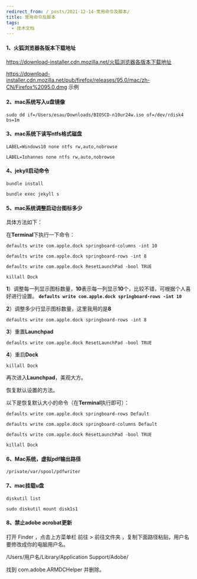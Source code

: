 ```yaml
---
redirect_from: /_posts/2021-12-14-常用命令及脚本/
title: 常用命令及脚本
tags:
  - 技术文档
---
```


#### 1、火狐浏览器各版本下载地址

https://download-installer.cdn.mozilla.net/火狐浏览器各版本下载地址

https://download-installer.cdn.mozilla.net/pub/firefox/releases/95.0/mac/zh-CN/Firefox%2095.0.dmg 示例

#### 2、mac系统写入u盘镜像

`sudo dd if=/Users/esau/Downloads/BIOSCD-n10ur24w.iso of=/dev/rdisk4 bs=1m`

#### 3、mac系统下读写ntfs格式磁盘

`LABEL=Windows10 none ntfs rw,auto,nobrowse`

`LABEL=Iohannes none ntfs rw,auto,nobrowse`

#### 4、jekyll启动命令

`bundle install`

`bundle exec jekyll s`

#### 5、mac系统调整启动台图标多少

具体方法如下：

在**Terminal**下执行一下命令：

```
defaults write com.apple.dock springboard-columns -int 10

defaults write com.apple.dock springboard-rows -int 8

defaults write com.apple.dock ResetLaunchPad -bool TRUE

killall Dock
```

**1**）调整每一列显示图标数量，**10**表示每一列显示**10**个，比较不错，可根据个人喜好进行设置。 **`defaults write com.apple.dock springboard-rows -int 10`**

**2**）调整多少行显示图标数量，这里我用的是**8** 

`defaults write com.apple.dock springboard-rows -int 8`

**3**）重置**Launchpad**

`defaults write com.apple.dock ResetLaunchPad -bool TRUE`

**4**）重启**Dock**

`killall Dock`

再次进入**Launchpad**，美观大方。

恢复默认设置的方法。

以下是恢复默认大小的命令（在**Terminal**执行即可）：

```
defaults write com.apple.dock springboard-rows Default

defaults write com.apple.dock springboard-columns Default

defaults write com.apple.dock ResetLaunchPad -bool TRUE

killall Dock
```

#### 6、**Mac**系统，虚拟**pdf**输出路径

`/private/var/spool/pdfwriter`

#### 7、mac挂载u盘

`diskutil list`

`sudo diskutil mount disk1s1`

#### 8、禁止adobe acrobat更新

打开 Finder ，点击上⽅菜单栏 前往 > 前往⽂件夹 ，复制下⾯路径粘贴，⽤户名要修改成你的电脑⽤户名。

/Users/⽤户名/Library/Application Support/Adobe/

找到 com.adobe.ARMDCHelper 并删除。
